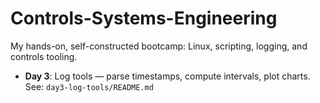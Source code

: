 # Controls-Systems-Engineering

My hands-on, self-constructed bootcamp: Linux, scripting, logging, and controls tooling.
- **Day 3**: Log tools — parse timestamps, compute intervals, plot charts.
  See: `day3-log-tools/README.md`
